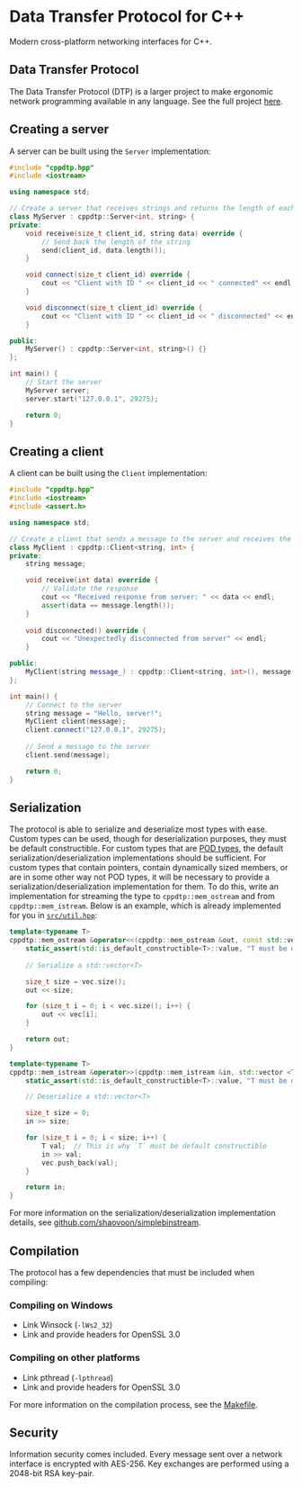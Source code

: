 # Data Transfer Protocol for C++

Modern cross-platform networking interfaces for C++.

## Data Transfer Protocol

The Data Transfer Protocol (DTP) is a larger project to make ergonomic network programming available in any language.
See the full project [here](https://wkhallen.com/dtp/).

## Creating a server

A server can be built using the `Server` implementation:

```c++
#include "cppdtp.hpp"
#include <iostream>

using namespace std;

// Create a server that receives strings and returns the length of each string
class MyServer : cppdtp::Server<int, string> {
private:
    void receive(size_t client_id, string data) override {
        // Send back the length of the string
        send(client_id, data.length());
    }

    void connect(size_t client_id) override {
        cout << "Client with ID " << client_id << " connected" << endl;
    }

    void disconnect(size_t client_id) override {
        cout << "Client with ID " << client_id << " disconnected" << endl;
    }

public:
    MyServer() : cppdtp::Server<int, string>() {}
};

int main() {
    // Start the server
    MyServer server;
    server.start("127.0.0.1", 29275);

    return 0;
}
```

## Creating a client

A client can be built using the `Client` implementation:

```c++
#include "cppdtp.hpp"
#include <iostream>
#include <assert.h>

using namespace std;

// Create a client that sends a message to the server and receives the length of the message
class MyClient : cppdtp::Client<string, int> {
private:
    string message;

    void receive(int data) override {
        // Validate the response
        cout << "Received response from server: " << data << endl;
        assert(data == message.length());
    }
    
    void disconnected() override {
        cout << "Unexpectedly disconnected from server" << endl;
    }

public:
    MyClient(string message_) : cppdtp::Client<string, int>(), message(message_) {}
};

int main() {
    // Connect to the server
    string message = "Hello, server!";
    MyClient client(message);
    client.connect("127.0.0.1", 29275);
    
    // Send a message to the server
    client.send(message);

    return 0;
}
```

## Serialization

The protocol is able to serialize and deserialize most types with ease. Custom types can be used, though for
deserialization purposes, they must be default constructible. For custom types that
are [POD types](https://stackoverflow.com/questions/146452/what-are-pod-types-in-c), the default
serialization/deserialization implementations should be sufficient. For custom types that contain pointers, contain
dynamically sized members, or are in some other way not POD types, it will be necessary to provide a
serialization/deserialization implementation for them. To do this, write an implementation for streaming the type
to `cppdtp::mem_ostream` and from `cppdtp::mem_istream`. Below is an example, which is already implemented for you
in [`src/util.hpp`](src/util.hpp):

```c++
template<typename T>
cppdtp::mem_ostream &operator<<(cppdtp::mem_ostream &out, const std::vector <T> &vec) {
    static_assert(std::is_default_constructible<T>::value, "T must be default constructible");
    
    // Serialize a std::vector<T>

    size_t size = vec.size();
    out << size;

    for (size_t i = 0; i < vec.size(); i++) {
        out << vec[i];
    }

    return out;
}

template<typename T>
cppdtp::mem_istream &operator>>(cppdtp::mem_istream &in, std::vector <T> &vec) {
    static_assert(std::is_default_constructible<T>::value, "T must be default constructible");

    // Deserialize a std::vector<T>

    size_t size = 0;
    in >> size;

    for (size_t i = 0; i < size; i++) {
        T val;  // This is why `T` must be default constructible
        in >> val;
        vec.push_back(val);
    }

    return in;
}
```

For more information on the serialization/deserialization implementation details,
see [github.com/shaovoon/simplebinstream](https://github.com/shaovoon/simplebinstream).

## Compilation

The protocol has a few dependencies that must be included when compiling:

### Compiling on Windows

- Link Winsock (`-lWs2_32`)
- Link and provide headers for OpenSSL 3.0

### Compiling on other platforms

- Link pthread (`-lpthread`)
- Link and provide headers for OpenSSL 3.0

For more information on the compilation process, see the [Makefile](Makefile).

## Security

Information security comes included. Every message sent over a network interface is encrypted with AES-256. Key
exchanges are performed using a 2048-bit RSA key-pair.
